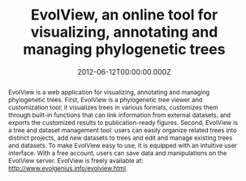 ﻿---
title: "EvolView, an online tool for visualizing, annotating and managing phylogenetic trees"
publication_types: ["2"]
# Author notes (optional)
authors: 
  - Huangkai Zhang
  - Shenghan Gao
  - Martin J. Lercher
  - Songnian Hu
  - Weihua-Chen


# Author notes (optional)
author_notes: []

publication_short: 
abstract: >-
  EvolView is a web application for visualizing, annotating and managing phylogenetic trees. First, EvolView is a phylogenetic tree viewer and customization tool; it visualizes trees in various formats, customizes them through built-in functions that can link information from external datasets, and exports the customized results to publication-ready figures. Second, EvolView is a tree and dataset management tool: users can easily organize related trees into distinct projects, add new datasets to trees and edit and manage existing trees and datasets. To make EvolView easy to use, it is equipped with an intuitive user interface. With a free account, users can save data and manipulations on the EvolView server. EvolView is freely available at: http://www.evolgenius.info/evolview.html.

draft: false
featured: ture

slides: null
url_pdf: https://academic.oup.com/nar/article-pdf/40/W1/W569/18785194/gks576.pdf
image:
  caption: ""
  focal_point: ""
  preview_only: false
summary: ""
url_dataset: ""
url_project: ""
url_source: ""
url_video: ""

doi: 10.1093/nar/gks576
tags:
  - Nucleic Acids Research
publication: Nucleic Acids Research
projects: []
date: 2012-06-12T00:00:00.000Z
url_slides: ""
publishDate: 2017-01-01T00:00:00.000Z
url_poster: ""
url_code: ""
---

